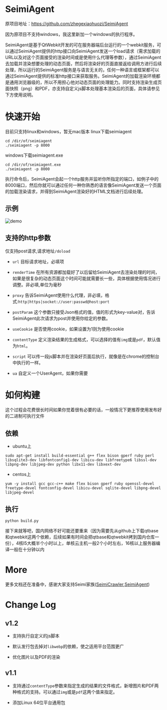 # SeimiAgent 

原项目地址：https://github.com/zhegexiaohuozi/SeimiAgent

因为原项目不支持windows，我这里新加一个windows的执行程序。

SeimiAgent是基于QtWebkit开发的可在服务器端后台运行的一个webkit服务，可以通过SeimiAgent提供的http接口向SeimiAgent发送一个load请求（需求加载的URL以及对这个页面接受的渲染时间或是使用什么代理等参数），通过SeimiAgent去加载并渲染想要处理的动态页面，然后将渲染好的页面直接返给调用方进行后续处理，所以运行的SeimiAgent服务是与语言无关的，任何一种语言或框架都可以通过SeimiAgent提供的标准http接口来获取服务。SeimiAgent的加载渲染环境都是通用浏览器级的，所以不用担心他对动态页面的处理能力。同时支持渲染生成页面快照（png）和PDF，亦支持自定义js脚本处理基本渲染后的页面，具体请参见下方使用说明。

# 快速开始 #
目前只支持linux和windows，暂无mac版本
linux下载seimiagent

```
cd /dir/of/seimiagent
./seimiagent -p 8000
```

windows下载seimiagent.exe

```
cd /dir/of/seimiagent.exe
./seimiagent -p 8000
```

执行命令后，SeimiAgent会起一个http服务并监听你所指定的端口，如例子中的8000端口，然后你就可以通过任何一种你熟悉的语言像SeimiAgent发送一个页面的加载渲染请求，并得到SeimiAgent渲染好的HTML文档进行后续处理。

## 示例 ##
![demo](http://img.wanghaomiao.cn/seimiagent/demo.gif)

## 支持的http参数 ##
仅支持post请求,请求地址`/doload`
- `url`
目标请求地址，必填项

- `renderTime`
在所有资源都加载好了以后留给SeimiAgent去渲染处理的时间，如果是很复杂的动态页面这个时间可能就需要长一些，具体根据使用情况进行调整。非必填,单位为毫秒

- `proxy`
告诉SeimiAgent使用什么代理，非必填，格式:`http|https|socket://user:passwd@host:port`

- `postParam`
这个参数只接受Json格式的值，值的形式为key-value对，告诉SeimiAgent此次请求为post并使用你给定的参数。

- `useCookie`
是否使用cookie，如果设置为1则为使用cookie

- `contentType`
定义渲染结果的生成格式，可以选择的值有`img`或是`pdf`，默认值为`html`。


- `script`
可以传一段js脚本并在渲染好页面后执行，就像是在chrome的控制台中执行的一样。

- `ua`
自定义一个UserAgent，如果你需要


# 如何构建 #
这个过程会花费很长时间如果你觉着很有必要的话，一般情况下更推荐使用发布好的二进制可执行文件

## 依赖 ##
- ubuntu上
```
sudo apt-get install build-essential g++ flex bison gperf ruby perl libsqlite3-dev libfontconfig1-dev libicu-dev libfreetype6 libssl-dev libpng-dev libjpeg-dev python libx11-dev libxext-dev
```

- centos上
```
yum -y install gcc gcc-c++ make flex bison gperf ruby openssl-devel freetype-devel fontconfig-devel libicu-devel sqlite-devel libpng-devel libjpeg-devel
```
## 执行 ##
```
python build.py
```
接下来就等吧，国内网络不好可能还要重来（因为需要先从github上下载qtbase和qtwebkit这两个依赖，后续如果有时间会把qtbase和qtwebkit拷到国内仓库一份），4核I5大概半个小时以上，单核云主机一般2个小时左右，16核以上服务器编译一般在十分钟以内

# More #
更多文档还在准备中，感谢大家支持Seimi家族([SeimiCrawler](https://github.com/zhegexiaohuozi/SeimiCrawler),[SeimiAgent](https://github.com/zhegexiaohuozi/SeimiAgent))

# Change Log #

## v1.2 ##

- 支持执行自定义的js脚本

- 默认发行包去掉对`libwebp`的依赖，使之适用平台范围更广

- 优化图片以及PDF的渲染

## v1.1 ##
- 支持通过`contentType`参数来指定生成的结果的文件格式，新增图片和PDF两种格式的支持。可以通过`img`或是`pdf`这两个值来指定。

- 添加Linux 64位平台通用包
